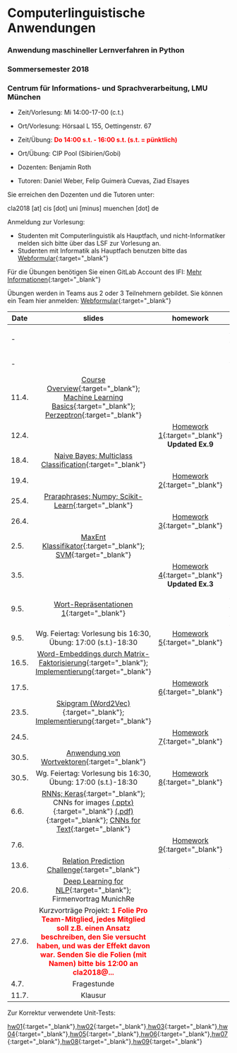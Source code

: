 # Computerlinguistische Anwendungen
### Anwendung maschineller Lernverfahren in Python
### Sommersemester 2018
### Centrum für Informations- und Sprachverarbeitung, LMU München

 - Zeit/Vorlesung: Mi 14:00-17-00 (c.t.)
 - Ort/Vorlesung: Hörsaal L 155, Oettingenstr. 67
 - Zeit/Übung: <span style="color:red">**Do 14:00 s.t. - 16:00 s.t. (s.t. = pünktlich)**</span>
 - Ort/Übung: CIP Pool (Sibirien/Gobi)

 - Dozenten: Benjamin Roth
 - Tutoren: Daniel Weber, Felip Guimerà Cuevas, Ziad Elsayes 
 
 
Sie erreichen den Dozenten und die Tutoren unter:

cla2018 [at] cis [dot] uni [minus] muenchen [dot] de

Anmeldung zur Vorlesung:
 - Studenten mit Computerlinguistik als Hauptfach, und nicht-Informatiker melden sich bitte über das LSF zur Vorlesung an.
 - Studenten mit Informatik als Hauptfach benutzen bitte das [Webformular](https://goo.gl/forms/xt5xpQzjRWZGKeU42){:target="_blank"}
 
 Für die Übungen benötigen Sie einen GitLab Account des IFI:  [Mehr Informationen](https://www.rz.ifi.lmu.de/infos/gitlab_de.html){:target="_blank"}

Übungen werden in Teams aus 2 oder 3 Teilnehmern gebildet. Sie können ein Team hier anmelden: [Webformular](https://goo.gl/forms/NqfDSS0jkEcgSQxJ3){:target="_blank"}

| Date | slides | homework | materials |
|-----------------------------|:--------------------------------:|:------:|:-------------------------------------------------------------------|
| - |  |  | [PyCharm Intro (optional, jedoch vorteilhaft zur Übungsbearbeitung)](pycharm.pdf){:target="_blank"} |
| - |  |  | [**Tips (Coding Basics)**](tipps.pdf){:target="_blank"} |
| 11.4. | [Course Overview](01_overview.pdf){:target="_blank"}; [Machine Learning Basics](01_machine_learning.pdf){:target="_blank"}; [Perzeptron](01_perceptron_short.pdf){:target="_blank"} |  | Literatur: Hal Daume [(pdf)](http://www.ciml.info/dl/v0_99/ciml-v0_99-ch04.pdf){:target="_blank"} |
| 12.4. |  | [Homework 1](hw01_perceptron.pdf){:target="_blank"} **Updated Ex.9**| [enron.tgz](http://www.cis.uni-muenchen.de/~beroth/cla/enron.tgz){:target="_blank"} |
| 18.4. | [Naive Bayes; Multiclass Classification](02_naive_bayes.pdf){:target="_blank"} |  | Literatur: Jurafsky&Martin [(pdf)](https://web.stanford.edu/%7Ejurafsky/slp3/6.pdf){:target="_blank"} |
| 19.4. |  | [Homework 2](hw02_naive_bayes.pdf){:target="_blank"} |  |
| 25.4. | [Praraphrases; Numpy; Scikit-Learn](paraphrases_scikit_numpy.pdf){:target="_blank"} |  |  |
| 26.4. |  | [Homework 3](hw03_paraphrases.pdf){:target="_blank"} | [paraphrases.tgz](http://www.cis.uni-muenchen.de/~beroth/cla/paraphrases.tgz){:target="_blank"} |
| 2.5. | [MaxEnt Klassifikator](scikit_classification.pdf){:target="_blank"}; [SVM](thang_vu_svm.pdf){:target="_blank"} |  |  |
| 3.5. |  | [Homework 4](hw04_sklearn_paraphrases.pdf){:target="_blank"} **Updated Ex.3**| |
| 9.5. | [Wort-Repräsentationen 1](wordspace.pdf){:target="_blank"} |  | [Wikipedia word space](http://www.cis.uni-muenchen.de/schuetze/intro/tmp/){:target="_blank"}; [Tensorflow Projector](http://projector.tensorflow.org/){:target="_blank"} |
| 9.5. | Wg. Feiertag: Vorlesung bis 16:30, Übung: 17:00 (s.t.)-18:30 | [Homework 5](cooccurrences.pdf){:target="_blank"} |  |
| 16.5. | [Word-Embeddings durch Matrix-Faktorisierung](embedmatrix.pdf){:target="_blank"}; [Implementierung](word_similarity.pdf){:target="_blank"} |  |  |
| 17.5. |  | [Homework 6](hw06_word_similarity.pdf){:target="_blank"} | [Solution Code Snippet](cooc_func.nopy){:target="_blank"} |
| 23.5. | [Skipgram (Word2Vec)](embedgd.pdf){:target="_blank"}; [Implementierung](word2vec.pdf){:target="_blank"} |  |  |
| 24.5. |  | [Homework 7](hw07_skipgram.pdf){:target="_blank"} |  |
| 30.5. | [Anwendung von Wortvektoren](word_vectors_applications.pdf){:target="_blank"} |  |  |
| 30.5. | Wg. Feiertag: Vorlesung bis 16:30, Übung: 17:00 (s.t.)-18:30 | [Homework 8](hw08_entity_types.pdf){:target="_blank"} | [entities_types.tgz](http://www.cis.uni-muenchen.de/~beroth/cla/entities_types.tgz){:target="_blank"} |
| 6.6. | [RNNs; Keras](neural_networks.pdf){:target="_blank"}; CNNs for images [(.pptx)](cnn.pptx){:target="_blank"} [(.pdf)](cnn.pdf){:target="_blank"}; [CNNs for Text](convolution_pooling.pdf){:target="_blank"} |  |  |
| 7.6. |  | [Homework 9](hw09_neural_networks.pdf){:target="_blank"} |  |
| 13.6. | [Relation Prediction Challenge](hw10_relation_prediction_challenge.pdf){:target="_blank"} |  | [relations.tgz](relations.tgz){:target="_blank"}  |
| 20.6. | [Deep Learning for NLP](dl4nlp_roth.pdf){:target="_blank"}; Firmenvortrag MunichRe |  |  |
| 27.6. | Kurzvorträge Projekt: <span style="color:red">**1 Folie Pro Team-Mitglied, jedes Mitglied soll z.B. einen Ansatz beschreiben, den Sie versucht haben, und was der Effekt davon war. Senden Sie die Folien (mit Namen) bitte bis 12:00 an cla2018@...**</span>|  |  |
| 4.7. | Fragestunde |  |  |
| 11.7. | Klausur |  |  |



Zur Korrektur verwendete Unit-Tests:

[hw01](hw01_perceptron.tar.gz){:target="_blank"},[hw02](hw02_naive_bayes_solution.7z){:target="_blank"},[hw03](hw03_paraphrases.7z){:target="_blank"},[hw04](hw04_sklearn_paraphrases.7z){:target="_blank"},[hw05](hw05_cooccurrence.7z){:target="_blank"},[hw06](hw06_word_similarity.7z){:target="_blank"},[hw07](hw07_skipgram_solution.7z){:target="_blank"},[hw08](hw08_entity_types.7z){:target="_blank"},[hw09](hw09_neural_networks.7z){:target="_blank"}

